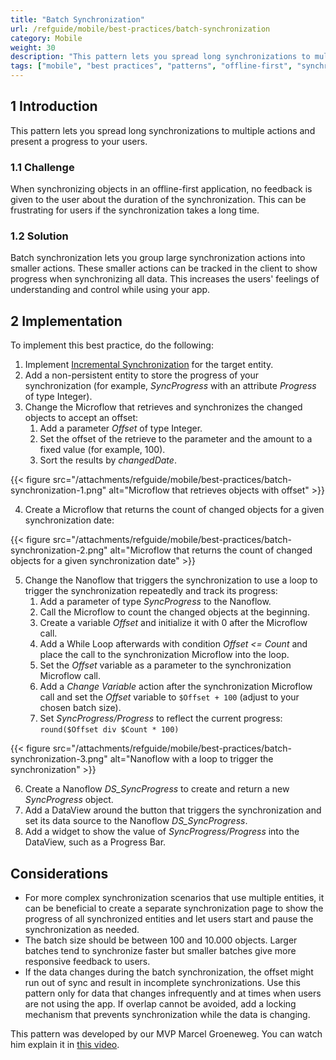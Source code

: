 ```yaml
---
title: "Batch Synchronization"
url: /refguide/mobile/best-practices/batch-synchronization
category: Mobile
weight: 30
description: "This pattern lets you spread long synchronizations to multiple actions and present a progress to your users."
tags: ["mobile", "best practices", "patterns", "offline-first", "synchronization"]
---
```


## 1 Introduction

This pattern lets you spread long synchronizations to multiple actions and present a progress to your users.

### 1.1 Challenge

When synchronizing objects in an offline-first application, no feedback is given to the user about the duration of the synchronization. This can be frustrating for users if the synchronization takes a long time.

### 1.2 Solution

Batch synchronization lets you group large synchronization actions into smaller actions. These smaller actions can be tracked in the client to show progress when synchronizing all data. This increases the users' feelings of understanding and control while using your app.

## 2 Implementation

To implement this best practice, do the following:

1. Implement [Incremental Synchronization](/refguide/mobile/best-practices/incremental-synchronization) for the target entity.
2. Add a non-persistent entity to store the progress of your synchronization (for example, *SyncProgress* with an attribute *Progress* of type Integer).
3. Change the Microflow that retrieves and synchronizes the changed objects to accept an offset:
    1. Add a parameter *Offset* of type Integer.
    2. Set the offset of the retrieve to the parameter and the amount to a fixed value (for example, 100).
    3. Sort the results by *changedDate*.

{{< figure src="/attachments/refguide/mobile/best-practices/batch-synchronization-1.png" alt="Microflow that retrieves objects with offset" >}}

4. Create a Microflow that returns the count of changed objects for a given synchronization date:

{{< figure src="/attachments/refguide/mobile/best-practices/batch-synchronization-2.png" alt="Microflow that returns the count of changed objects for a given synchronization date" >}}

5. Change the Nanoflow that triggers the synchronization to use a loop to trigger the synchronization repeatedly and track its progress:
    1. Add a parameter of type *SyncProgress* to the Nanoflow.
    2. Call the Microflow to count the changed objects at the beginning.
    3. Create a variable *Offset* and initialize it with 0 after the Microflow call.
    4. Add a While Loop afterwards with condition *Offset <= Count* and place the call to the synchronization Microflow into the loop.
    5. Set the *Offset* variable as a parameter to the synchronization Microflow call.
    6. Add a *Change Variable* action after the synchronization Microflow call and set the *Offset* variable to `$Offset + 100` (adjust to your chosen batch size).
    7. Set *SyncProgress/Progress* to reflect the current progress: `round($Offset div $Count * 100)`

{{< figure src="/attachments/refguide/mobile/best-practices/batch-synchronization-3.png" alt="Nanoflow with a loop to trigger the synchronization" >}}

6. Create a Nanoflow *DS_SyncProgress* to create and return a new *SyncProgress* object.
7. Add a DataView around the button that triggers the synchronization and set its data source to the Nanoflow *DS_SyncProgress*.
8. Add a widget to show the value of *SyncProgress/Progress* into the DataView, such as a Progress Bar.

## Considerations

* For more complex synchronization scenarios that use multiple entities, it can be beneficial to create a separate synchronization page to show the progress of all synchronized entities and let users start and pause the synchronization as needed.
* The batch size should be between 100 and 10.000 objects. Larger batches tend to synchronize faster but smaller batches give more responsive feedback to users.
* If the data changes during the batch synchronization, the offset might run out of sync and result in incomplete synchronizations. Use this pattern only for data that changes infrequently and at times when users are not using the app. If overlap cannot be avoided, add a locking mechanism that prevents synchronization while the data is changing.

This pattern was developed by our MVP Marcel Groeneweg. You can watch him explain it in [this video](https://www.mendix.com/videos/lightning-fast-native-sync-for-large-data-sets/).